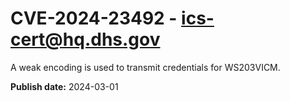 # CVE-2024-23492 - ics-cert@hq.dhs.gov



A weak encoding is used to transmit credentials for WS203VICM.







**Publish date:** 2024-03-01
